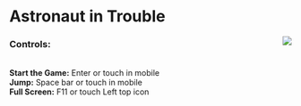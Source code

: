 ﻿# Astronaut in Trouble

<img align="right" src="raw.githubusercontent.com/dougkusanagi/astronautInTrouble/main/Prancheta1.png">

<p align="left"> 
    <h3>Controls:</h3><br>
    <strong>Start the Game:</strong> Enter or touch in mobile<br>
    <strong>Jump:</strong> Space bar or touch in mobile<br>
    <strong>Full Screen:</strong> F11 or touch Left top icon
</p>
